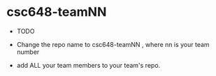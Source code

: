 # csc648-teamNN

- TODO

- Change the repo name to csc648-teamNN , where nn is your team number

- add ALL your team members to your team's repo.

